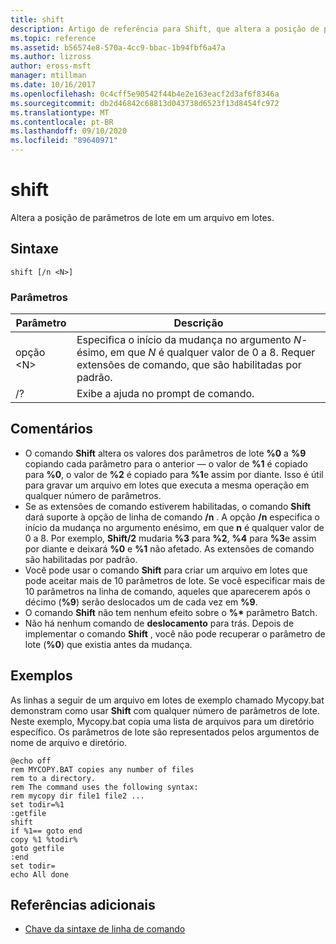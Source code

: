 ```yaml
---
title: shift
description: Artigo de referência para Shift, que altera a posição de parâmetros de lote em um arquivo em lotes.
ms.topic: reference
ms.assetid: b56574e8-570a-4cc9-bbac-1b94fbf6a47a
ms.author: lizross
author: eross-msft
manager: mtillman
ms.date: 10/16/2017
ms.openlocfilehash: 0c4cff5e90542f44b4e2e163eacf2d3af6f8346a
ms.sourcegitcommit: db2d46842c68813d043738d6523f13d8454fc972
ms.translationtype: MT
ms.contentlocale: pt-BR
ms.lasthandoff: 09/10/2020
ms.locfileid: "89640971"
---
```

# <a name="shift"></a>shift

Altera a posição de parâmetros de lote em um arquivo em lotes.



## <a name="syntax"></a>Sintaxe

```
shift [/n <N>]
```

### <a name="parameters"></a>Parâmetros

|Parâmetro|Descrição|
|---------|-----------|
|opção \<N>|Especifica o início da mudança no argumento *N*-ésimo, em que *N* é qualquer valor de 0 a 8. Requer extensões de comando, que são habilitadas por padrão.|
|/?|Exibe a ajuda no prompt de comando.|

## <a name="remarks"></a>Comentários

- O comando **Shift** altera os valores dos parâmetros de lote **%0** a **%9** copiando cada parâmetro para o anterior — o valor de **%1** é copiado para **%0**, o valor de **%2** é copiado para **%1**e assim por diante. Isso é útil para gravar um arquivo em lotes que executa a mesma operação em qualquer número de parâmetros.
- Se as extensões de comando estiverem habilitadas, o comando **Shift** dará suporte à opção de linha de comando **/n** . A opção **/n** especifica o início da mudança no argumento enésimo, em que **n** é qualquer valor de 0 a 8. Por exemplo, **Shift/2** mudaria **%3** para **%2**, **%4** para **%3**e assim por diante e deixará **%0** e **%1** não afetado. As extensões de comando são habilitadas por padrão.
- Você pode usar o comando **Shift** para criar um arquivo em lotes que pode aceitar mais de 10 parâmetros de lote. Se você especificar mais de 10 parâmetros na linha de comando, aqueles que aparecerem após o décimo (**%9**) serão deslocados um de cada vez em **%9**.
- O comando **Shift** não tem nenhum efeito sobre o **%\*** parâmetro Batch.
- Não há nenhum comando de **deslocamento** para trás. Depois de implementar o comando **Shift** , você não pode recuperar o parâmetro de lote (**%0**) que existia antes da mudança.

## <a name="examples"></a>Exemplos

As linhas a seguir de um arquivo em lotes de exemplo chamado Mycopy.bat demonstram como usar **Shift** com qualquer número de parâmetros de lote. Neste exemplo, Mycopy.bat copia uma lista de arquivos para um diretório específico. Os parâmetros de lote são representados pelos argumentos de nome de arquivo e diretório.
```
@echo off
rem MYCOPY.BAT copies any number of files
rem to a directory.
rem The command uses the following syntax:
rem mycopy dir file1 file2 ...
set todir=%1
:getfile
shift
if %1== goto end
copy %1 %todir%
goto getfile
:end
set todir=
echo All done
```

## <a name="additional-references"></a>Referências adicionais

- [Chave da sintaxe de linha de comando](command-line-syntax-key.md)
